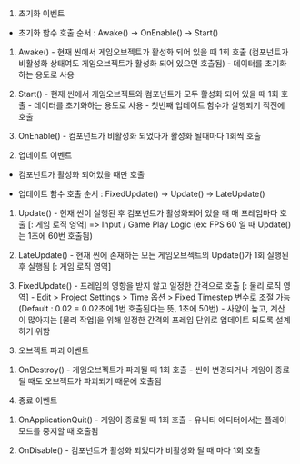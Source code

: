 1. 초기화 이벤트
  - 초기화 함수 호출 순서 : Awake() -> OnEnable() -> Start()

  1) Awake() 
    - 현재 씬에서 게임오브젝트가 활성화 되어 있을 때 1회 호출
      (컴포넌트가 비활성화 상태여도 게임오브젝트가 활성화 되어 있으면 호출됨)
    - 데이터를 초기화하는 용도로 사용

  2) Start()
    - 현재 씬에서 게임오브젝트와 컴포넌트가 모두 활성화 되어 있을 때 1회 호출
    - 데이터를 초기화하는 용도로 사용
    - 첫번째 업데이트 함수가 실행되기 직전에 호출

  3) OnEnable()
    - 컴포넌트가 비활성화 되었다가 활성화 될때마다 1회씩 호출

2. 업데이트 이벤트
  * 컴포넌트가 활성화 되어있을 때만 호출
  - 업데이트 함수 호출 순서 : FixedUpdate() -> Update() -> LateUpdate()

  1) Update() 
    - 현재 씬이 실행된 후 컴포넌트가 활성화되어 있을 때 매 프레임마다 호출
       [: 게임 로직 영역] => Input / Game Play Logic
      (ex: FPS 60 일 때 Update() 는 1초에 60번 호출됨) 

  2) LateUpdate()
    - 현재 씬에 존재하는 모든 게임오브젝트의 Update()가 1회 실행된 후 실행됨
       [: 게임 로직 영역]

  3) FixedUpdate()
    - 프레임의 영향을 받지 않고 일정한 간격으로 호출 [: 물리 로직 영역]
    - Edit > Project Settings > Time 옵션 > Fixed Timestep 변수로 조절 가능
      (Default : 0.02 = 0.02초에 1번 호출된다는 뜻, 1초에 50번)
    - 사양이 높고, 계산이 많아지는 [물리 작업]을 위해 일정한 간격의 프레임 단위로 업데이트 되도록 설계하기 위함

3. 오브젝트 파괴 이벤트
  1) OnDestroy()
    - 게임오브젝트가 파괴될 때 1회 호출
    - 씬이 변경되거나 게임이 종료될 때도 오브젝트가 파괴되기 때문에 호출됨

4. 종료 이벤트
  1) OnApplicationQuit()
    - 게임이 종료될 때 1회 호출
    - 유니티 에디터에서는 플레이 모드를 중지할 때 호출됨

  2) OnDisable()
    - 컴포넌트가 활성화 되었다가 비활성화 될 때 마다 1회 호출



